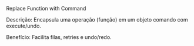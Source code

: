 Replace Function with Command

Descrição: Encapsula uma operação (função) em um objeto comando com execute/undo.

Benefício: Facilita filas, retries e undo/redo.
